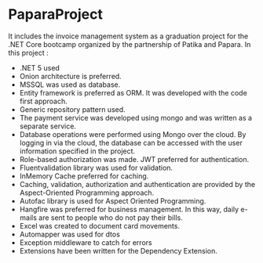 # PaparaProject

It includes the invoice management system as a graduation project for the .NET Core bootcamp organized by the partnership of Patika and Papara. In this project :

- .NET 5 used
- Onion architecture is preferred.
- MSSQL was used as database.
- Entity framework is preferred as ORM. It was developed with the code first approach.
- Generic repository pattern used.
- The payment service was developed using mongo and was written as a separate service.
- Database operations were performed using Mongo over the cloud. By logging in via the cloud, the database can be accessed with the user information specified in the project.
- Role-based authorization was made. JWT preferred for authentication.
- Fluentvalidation library was used for validation.
- InMemory Cache preferred for caching.
- Caching, validation, authorization and authentication are provided by the Aspect-Oriented Programming approach.
- Autofac library is used for Aspect Oriented Programming.
- Hangfire was preferred for business management. In this way, daily e-mails are sent to people who do not pay their bills.
- Excel was created to document card movements.
- Automapper was used for dtos
- Exception middleware  to catch for errors
- Extensions have been written for the Dependency Extension.


